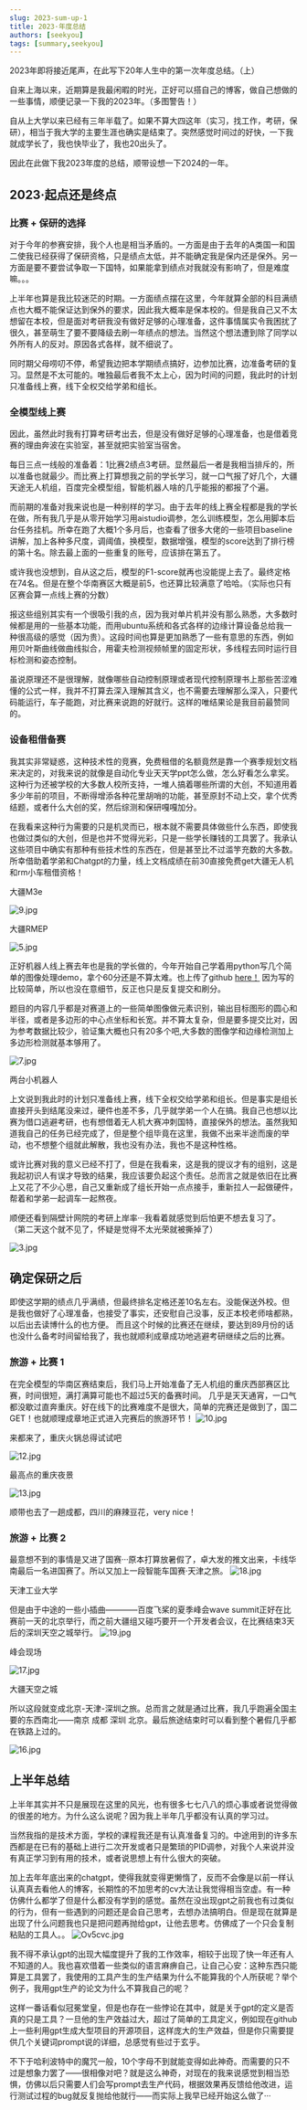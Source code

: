 ```yaml
---
slug: 2023-sum-up-1
title: 2023·年度总结
authors: [seekyou]
tags: [summary,seekyou]
---
```

2023年即将接近尾声，在此写下20年人生中的第一次年度总结。（上）

<!-- truncate -->

自来上海以来，近期算是我最闲暇的时光，正好可以搭自己的博客，做自己想做的一些事情，顺便记录一下我的2023年。（多图警告！）

自从上大学以来已经有三年半载了。如果不算大四这年（实习，找工作，考研，保研），相当于我大学的主要生涯也确实是结束了。突然感觉时间过的好快，一下我就成学长了，我也快毕业了，我也20出头了。

因此在此做下我2023年度的总结，顺带设想一下2024的一年。

## 2023·起点还是终点

### 比赛 + 保研的选择
对于今年的参赛安排，我个人也是相当矛盾的。一方面是由于去年的A类国一和国二使我已经获得了保研资格，只是绩点太低，并不能确定我是保内还是保外。另一方面是要不要尝试争取一下国特，如果能拿到绩点对我就没有影响了，但是难度嘛。。。

上半年也算是我比较迷茫的时期。一方面绩点摆在这里，今年就算全部的科目满绩点也大概不能保证达到保外的要求，因此我大概率是保本校的。但是我自己又不太想留在本校，但是面对考研我没有做好足够的心理准备，这件事情属实令我困扰了很久，甚至萌生了要不要降级去刷一年绩点的想法。当然这个想法遭到除了同学以外所有人的反对。原因各式各样，就不细说了。

同时期父母唠叨不停，希望我边把本学期绩点搞好，边参加比赛，边准备考研的复习。显然是不太可能的。唯独最后者我不太上心，因为时间的问题，我此时的计划只准备线上赛，线下全权交给学弟和组长。
### 全模型线上赛
因此，虽然此时我有打算考研考出去，但是没有做好足够的心理准备，也是借着竞赛的理由奔波在实验室，甚至就把实验室当宿舍。

每日三点一线般的准备着：1比赛2绩点3考研。显然最后一者是我相当排斥的，所以准备也就最少。而比赛上打算想我之前的学长学习，就一口气报了好几个，大疆天途无人机组，百度完全模型组，智能机器人啥的几乎能报的都报了个遍。

而前期的准备对我来说也是一种别样的学习。由于去年的线上赛全程都是我的学长在做，所有我几乎是从零开始学习用aistudio调参，怎么训练模型，怎么用脚本后台任务挂机。所幸在跑了大概1个多月后，也查看了很多大佬的一些项目baseline讲解，加上各种多尺度，调阈值，换模型，数据增强，模型的score达到了排行榜的第十名。除去最上面的一些重复的账号，应该排在第五了。

或许我也没想到，自从这之后，模型的F1-score就再也没能提上去了。最终定格在74名。但是在整个华南赛区大概是前5，也还算比较满意了哈哈。（实际也只有区赛会算一点线上赛的分数）

报这些组别其实有一个很吸引我的点，因为我对单片机并没有那么熟悉，大多数时候都是用的一些基本功能，而用ubuntu系统和各式各样的边缘计算设备总给我一种很高级的感觉（因为贵）。这段时间也算是更加熟悉了一些有意思的东西，例如用贝叶斯曲线做曲线拟合，用霍夫检测视频帧里的固定形状，多线程去同时运行目标检测和姿态控制。

虽说原理还不是很理解，就像哪些自动控制原理或者现代控制原理书上那些苦涩难懂的公式一样，我并不打算去深入理解其含义，也不需要去理解那么深入，只要代码能运行，车子能跑，对比赛来说跑的好就行。这样的唯结果论是我目前最赞同的。

### 设备租借备赛

我其实非常疑惑，这种技术性的竞赛，免费租借的名额竟然是靠一个赛季规划文档来决定的，对我来说的就像是自动化专业天天学ppt怎么做，怎么好看怎么拿奖。这种行为还被学校的大多数人校所支持，一堆人搞着哪些所谓的大创，不知道用着多少年前的项目，不断得增添各种花里胡哨的功能，甚至原封不动上交，拿个优秀结题，或者什么大创的奖，然后综测和保研嘎嘎加分。

在我看来这种行为需要的只是机灵而已，根本就不需要具体做些什么东西，即使我也做过类似的大创，但是也并不觉得光彩，只是一些学长赚钱的工具罢了。我承认这些项目中确实有那种有些技术性的东西在，但是甚至比不过滥竽充数的大多数。
所幸借助着学弟和Chatgpt的力量，线上文档成绩在前30直接免费get大疆无人机和rm小车租借资格！

大疆M3e

![9.jpg](./9.jpg)

大疆RMEP

![5.jpg](./5.jpg)


正好机器人线上赛去年也是我的学长做的，今年开始自己学着用python写几个简单的图像处理demo，拿个60分还是不算太难。也上传了github [here！](https://github.com/cowqer/2023international-online-competition-of-auto-running-robots) 因为写的比较简单，所以也没在意细节，反正也只是反复提交和刷分。

题目的内容几乎都是对赛道上的一些简单图像做元素识别，输出目标图形的圆心和半径，或者是多边形的中心点坐标和长宽。并不算太复杂，但是要多提交比对，因为参考数据比较少，验证集大概也只有20多个吧,大多数的图像学和边缘检测加上多边形检测就基本够用了。

![7.jpg](./7.jpg)

两台小机器人

上文说到我此时的计划只准备线上赛，线下全权交给学弟和组长。但是事实是组长直接开头到结尾没来过，硬件也差不多，几乎就学弟一个人在搞。我自己也想以比赛为借口逃避考研，也有想借着无人机大赛冲刺国特，直接保外的想法。虽然我知道我自己的任务已经完成了，但是整个组毕竟在这里，我做不出来半途而废的举动，也不想整个组就此解散，我也没有办法，我也不是这种性格。

或许比赛对我的意义已经不打了，但是在我看来，这是我的提议才有的组别，这是我起初识人有误才导致的结果，我应该要负起这个责任。总而言之就是依旧在比赛上又花了不少心思，自己又重新成了组长开始一点点接手，重新拉人一起做硬件，帮着和学弟一起调车一起熬夜。

顺便还看到隔壁计网院的考研上岸率···我看着就感觉到后怕更不想去复习了。
（第二天这个就不见了，怀疑是觉得不太光荣就被撕掉了）

![3.jpg](./3.jpg)

## 确定保研之后
即使这学期的绩点几乎满绩，但最终排名定格还差10名左右。没能保送外校。但是我也做好了心理准备，也接受了事实，还安慰自己没事，反正本校老师啥都熟，以后出去读博什么的也方便。
而且这个时候的比赛还在继续，要达到89月份的话也没什么备考时间留给我了，我也就顺利成章成功地逃避考研继续之后的比赛。

### 旅游 + 比赛 1
在完全模型的华南区赛结束后，我们马上开始准备了无人机组的重庆西部赛区比赛，时间很短，满打满算可能也不超过5天的备赛时间。
几乎是天天通宵，一口气都没歇过直奔重庆。好在线下的比赛难度不是很大，简单的完赛还是做到了，国二GET！也就顺理成章地正式进入完赛后的旅游环节！
![10.jpg](./10.jpg)

来都来了，重庆火锅总得试试吧

![12.jpg](./12.jpg)

最高点的重庆夜景

![13.jpg](./13.jpg)

顺带也去了一趟成都，四川的麻辣豆花，very nice！

### 旅游 + 比赛 2
最意想不到的事情是又进了国赛···原本打算放暑假了，卓大发的推文出来，卡线华南最后一名进国赛了。所以又加上一段智能车国赛·天津之旅。
![18.jpg](./18.jpg)

天津工业大学

但是由于中途的一些小插曲————百度飞桨的夏季峰会wave summit正好在比赛前一天的北京举行，而之前大疆组又碰巧要开一个开发者会议，在比赛结束3天后的深圳天空之城举行。
![19.jpg](./19.jpg)

峰会现场

![17.jpg](./17.jpg)

大疆天空之城

所以这段就变成北京-天津-深圳之旅。总而言之就是通过比赛，我几乎跑遍全国主要的东西南北——南京 成都 深圳 北京。最后旅途结束时可以看到整个暑假几乎都在铁路上过的。

![16.jpg](./16.jpg)
## 上半年总结
上半年其实并不只是展现在这里的风光，也有很多七七八八的烦心事或者说觉得做的很差的地方。为什么这么说呢？因为我上半年几乎都没有认真的学习过。

当然我指的是技术方面，学校的课程我还是有认真准备复习的。中途用到的许多东西都是在已有的基础上进行二次开发或者只是繁琐的PID调参，对我个人来说并没有真正学习到有用的技术，或者说思想上有什么很大的突破。

加上去年年底出来的chatgpt，使得我就变得更懒惰了，反而不会像是以前一样认认真真去看他人的博客，长期性的不加思考的cv大法让我觉得相当空虚。有一种仿佛什么都学了但是什么都没有学到的感觉。虽然在没出现gpt之前我也有过类似的行为，但有一些遇到的问题还是会自己思考，去想办法搞明白。但是现在就算是出现了什么问题我也只是把问题再抛给gpt，让他去思考。仿佛成了一个只会复制粘贴的工具人。。
![Ov5cvc.jpg](https://ooo.0x0.ooo/2024/01/16/Ov5cvc.jpg)

我不得不承认gpt的出现大幅度提升了我的工作效率，相较于出现了快一年还有人不知道的人。我也喜欢借着一些类似的语言麻痹自己，让自己心安：这种东西只能算是工具罢了，我使用的工具产生的生产结果为什么不能算我的个人所获呢？举个例子，我用gpt生产的论文为什么不算我自己的呢？

这样一番话看似冠冕堂皇，但是也存在一些悖论在其中，就是关于gpt的定义是否真的只是工具？一旦他的生产效益过大，超过了简单的工具定义，例如现在github上一些利用gpt生成大型项目的开源项目，这样庞大的生产效益，但是你只需要提供几个关键词prompt说的详细，总感觉有些过于玄乎。

不下于哈利波特中的魔咒一般，10个字母不到就能变得如此神奇。而需要的只不过是想象力罢了——很相像对吧？就是这么神奇，对现在的我来说感觉到相当恐惧，仿佛以后只需要人们会写prompt去生产代码，根据效果再反馈给他改进，运行测试过程的bug就反复抛给他就行——而实际上我早已经开始这么做了···
